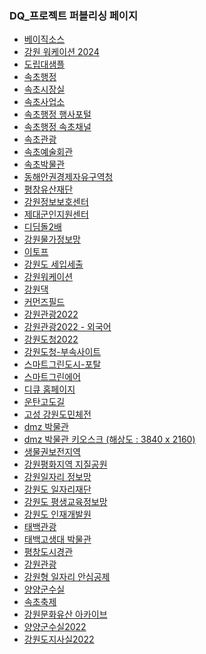 

<h3>DQ_프로젝트 퍼블리싱 페이지</h3>
<ul>
  <li><a href="basic" target="_blank">베이직소스</a></li>
  <li><a href="worknew" target="_blank">강원 워케이션 2024</a></li>
  <li><a href="drd/intro.html" target="_blank">도립대샘플</a></li>
  <li><a href="sokchoportal" target="_blank">속초행정</a></li>
  <li><a href="sokchomayor" target="_blank">속초시장실</a></li>
  <li><a href="sokchooffice" target="_blank">속초사업소</a></li>
  <li><a href="sokchoevent" target="_blank">속초행정 행사포털</a></li>
  <li><a href="sokchochannel" target="_blank">속초행정 속초채널</a></li>
  <li><a href="sokchotour" target="_blank">속초관광</a></li>
  <li><a href="sokchoarthall" target="_blank">속초예술회관</a></li>
  <li><a href="sokchomuseum" target="_blank">속초박물관</a></li>
  <li><a href="efez" target="_blank">동해안권경제자유구역청</a></li>
  <li><a href="heritage" target="_blank">평창유산재단</a></li>
  <li><a href="isc" target="_blank">강원정보보호센터</a></li>
  <li><a href="soldier" target="_blank">제대군인지원센터</a></li>
  <li><a href="youth" target="_blank">디딤돌2배</a></li>
  <li><a href="gwcpn" target="_blank">강원물가정보망</a></li>
  <li><a href="eatof" target="_blank">이토프</a></li>
  <li><a href="contract" target="_blank">강원도 세입세출</a></li>
  <li><a href="worcation" target="_blank">강원워케이션</a></li>
  <li><a href="gwd" target="_blank">강원댁</a></li>
  <li><a href="comz-field" target="_blank">커먼즈필드</a></li>
  <li><a href="gwtour2022" target="_blank">강원관광2022</a></li>
  <li><a href="gwtour-foreign" target="_blank">강원관광2022 - 외국어</a></li>
  <li><a href="gwprovin" target="_blank">강원도청2022</a></li>
  <li><a href="gw-subsite" target="_blank">강원도청-부속사이트</a></li>
  <li><a href="greencity" target="_blank">스마트그린도시-포탈</a></li>
  <li><a href="gwair" target="_blank">스마트그린에어</a></li>
  <li><a href="idq2022/index_list.html" target="_blank">디큐 홈페이지</a></li>
  <li><a href="untan/index_list.html" target="_blank">운탄고도길</a></li>
  <li><a href="sports/index_list.html" target="_blank">고성 강원도민체전</a></li>
  <li><a href="dmz/index_list.html" target="_blank">dmz 박물관</a></li>
  <li><a href="work/index_list.html" target="_blank">dmz 박물관 키오스크 (해상도 : 3840 x 2160)</a></li>
  <li><a href="ecology/index_list.html" target="_blank">생물권보전지역</a></li>
  <li><a href="geopark/index_list.html" target="_blank">강원평화지역 지질공원</a></li>
  <li><a href="gwjob/index_list.html" target="_blank">강원일자리 정보망</a></li>
  <li><a href="foundation/index_list.html" target="_blank">강원도 일자리재단</a></li>
  <li><a href="eroom/index_list.html" target="_blank">강원도 평생교육정보망</a></li>
  <li><a href="gangwonedu/index_list.html" target="_blank">강원도 인재개발원</a></li>
  <li><a href="tour/index_list.html" target="_blank">태백관광</a></li>
  <li><a href="museum/index_list.html" target="_blank">태백고생대 박물관</a></li>
  <li><a href="urban/index_list.html" target="_blank">평창도시경관</a></li>
  <li><a href="gwtour/index_list.html" target="_blank">강원관광</a></li>
  <li><a href="job/index_list.html" target="_blank">강원형 일자리 안심공제</a></li>
  <li><a href="new_mayor/index_list.html" target="_blank">양양군수실</a></li>
  <li><a href="sokchofestival/index_list.html" target="_blank">속초축제</a></li>
  <li><a href="culture/index_list.html" target="_blank">강원문화유산 아카이브</a></li>
  <li><a href="mayor2022/index_list.html" target="_blank">양양군수실2022</a></li>
  <li><a href="governor/index_list.html" target="_blank">강원도지사실2022</a></li>
</ul>
